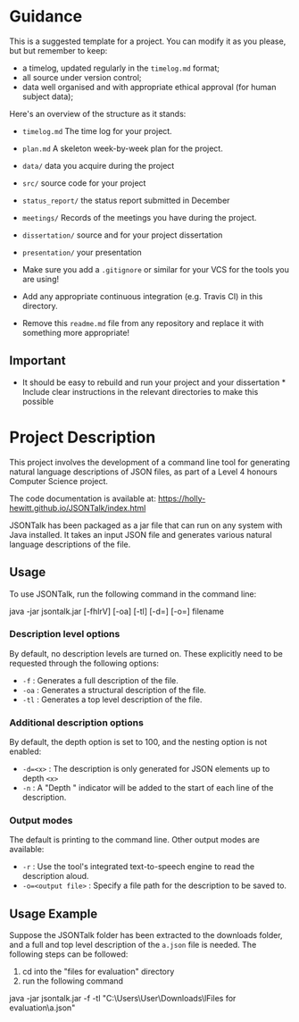 # Guidance
This is a suggested template for a project. You can modify it as you please, but
but remember to keep:

* a timelog, updated regularly in the `timelog.md` format;
* all source under version control;
* data well organised and with appropriate ethical approval (for human subject data);

Here's an overview of the structure as it stands:

* `timelog.md` The time log for your project.
* `plan.md` A skeleton week-by-week plan for the project. 
* `data/` data you acquire during the project
* `src/` source code for your project
* `status_report/` the status report submitted in December
* `meetings/` Records of the meetings you have during the project.
* `dissertation/` source and for your project dissertation
* `presentation/` your presentation

* Make sure you add a `.gitignore` or similar for your VCS for the tools you are using!
* Add any appropriate continuous integration (e.g. Travis CI) in this directory.

* Remove this `readme.md` file from any repository and replace it with something more appropriate!

## Important
* It should be easy to rebuild and run your project and your dissertation
        * Include clear instructions in the relevant directories to make this possible


# Project Description

This project involves the development of a command line tool for generating natural language descriptions of JSON files, as part of a Level 4 honours Computer Science project. 

The code documentation is available at: https://holly-hewitt.github.io/JSONTalk/index.html

JSONTalk has been packaged as a jar file that can run on any system with Java installed. It takes an input JSON file and generates various natural language descriptions of the file.

## Usage

To use JSONTalk, run the following command in the command line:

java -jar jsontalk.jar [-fhlrV] [-oa] [-tl] [-d=] [-o=] filename


### Description level options

By default, no description levels are turned on. These explicitly need to be requested through the following options:

- `-f` : Generates a full description of the file.
- `-oa` : Generates a structural description of the file.
- `-tl` : Generates a top level description of the file.

### Additional description options

By default, the depth option is set to 100, and the nesting option is not enabled:

- `-d=<x>` : The description is only generated for JSON elements up to depth `<x>`
- `-n` : A "Depth <y>" indicator will be added to the start of each line of the description.

### Output modes

The default is printing to the command line. Other output modes are available:

- `-r` : Use the tool's integrated text-to-speech engine to read the description aloud.
- `-o=<output file>` : Specify a file path for the description to be saved to.

## Usage Example

Suppose the JSONTalk folder has been extracted to the downloads folder, and a full and top level description of the `a.json` file is needed. The following steps can be followed:

1. cd into the "files for evaluation" directory
2. run the following command

java -jar jsontalk.jar -f -tl "C:\Users\User\Downloads\lFiles for evaluation\a.json"


  

